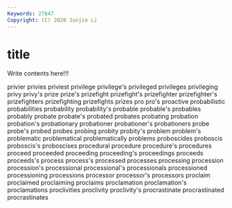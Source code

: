 ```yaml
---
Keywords: 27647
Copyright: (C) 2020 Junjie Li
---
```


# title

Write contents here!!!

privier 
privies 
priviest 
privilege 
privilege's 
privileged 
privileges 
privileging
privy 
privy's 
prize 
prize's 
prizefight 
prizefight's 
prizefighter 
prizefighter's 
prizefighters 
prizefighting
prizefights 
prizes 
pro 
pro's 
proactive 
probabilistic 
probabilities 
probability 
probability's 
probable
probable's 
probables 
probably 
probate 
probate's 
probated 
probates 
probating 
probation 
probation's
probationary 
probationer 
probationer's 
probationers 
probe 
probe's 
probed 
probes 
probing 
probity
probity's 
problem 
problem's 
problematic 
problematical 
problematically 
problems 
proboscides 
proboscis 
proboscis's
proboscises 
procedural 
procedure 
procedure's 
procedures 
proceed 
proceeded 
proceeding 
proceeding's 
proceedings
proceeds 
proceeds's 
process 
process's 
processed 
processes 
processing 
procession 
procession's 
processional
processional's 
processionals 
processioned 
processioning 
processions 
processor 
processor's 
processors 
proclaim 
proclaimed
proclaiming 
proclaims 
proclamation 
proclamation's 
proclamations 
proclivities 
proclivity 
proclivity's 
procrastinate 
procrastinated
procrastinates 
